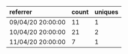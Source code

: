 | referrer          | count | uniques |
| :---------------- | :---- | :------ |
| 09/04/20 20:00:00 | 11    | 1       |
| 10/04/20 20:00:00 | 21    | 2       |
| 11/04/20 20:00:00 | 7     | 1       |
